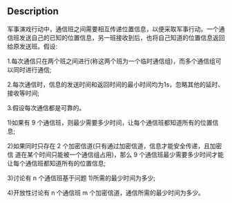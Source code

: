 ## Description

军事演戏行动中，通信班之间需要相互传递位置信息，以便采取军事行动。一个通信班发送自己的已知的位置信息，另一班接收到后，也将自己知道的位置信息返回给原发送班。假设: 

1.每次通信只在两个班之间进行(称这两个班为一个临时通信组)，而多个通信组可以同时进行通信;
2.每次通信时，信息的发送时间和返回时间的最小时间均为1s，忽略其他的延时、接收等时间;3.假设每次通信都是可靠的。
1)如果有 9 个通信班，则最少需要多少时间，让每个通信班都知道所有的位置信息;

2)如果同时只存在 2 个加密信道(只有通过加密信道，信息才能安全传递，且加密信 道在某个时间只能被一个通信组占用)，那么 9 个通信班最少需要多少时间才能让每个通信班都知道所有的位置信息;
3)讨论有 n 个通信班基于问题 1)所需的最少时间为多少;
4)开放性讨论有 n 个通信班 m 个加密信道，通信所需的最少时间为多少。